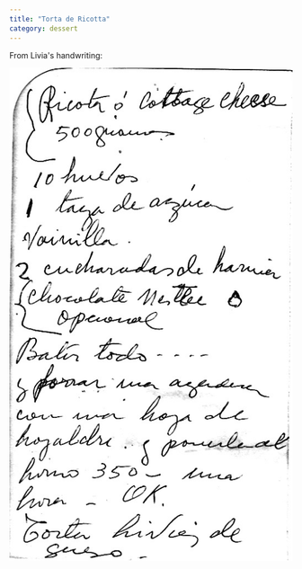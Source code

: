 ```yaml
---
title: "Torta de Ricotta"
category: dessert
---
```


From Livia's handwriting:

![](/images/recipe-torta-ricotta-livia.jpg)
